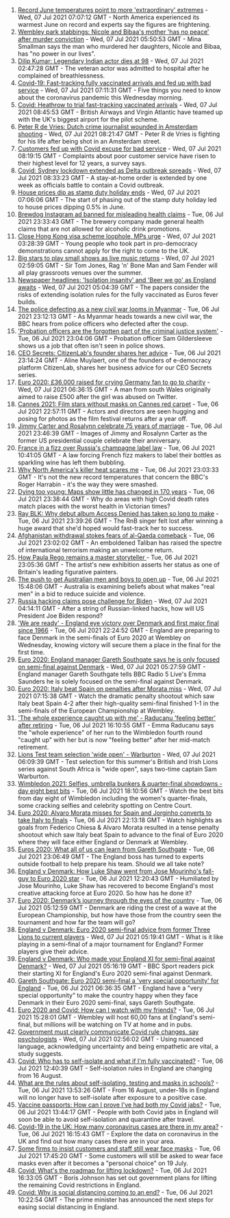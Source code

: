 1. [Record June temperatures point to more 'extraordinary' extremes](https://www.bbc.co.uk/news/science-environment-57742482) - Wed, 07 Jul 2021 07:07:12 GMT - North America experienced its warmest June on record and experts say the figures are frightening.
2. [Wembley park stabbings: Nicole and Bibaa's mother 'has no peace' after murder conviction](https://www.bbc.co.uk/news/uk-57688736) - Wed, 07 Jul 2021 05:50:53 GMT - Mina Smallman says the man who murdered her daughters, Nicole and Bibaa, has "no power in our lives".
3. [Dilip Kumar: Legendary Indian actor dies at 98](https://www.bbc.co.uk/news/world-asia-india-57383702) - Wed, 07 Jul 2021 02:47:28 GMT - The veteran actor was admitted to hospital after he complained of breathlessness.
4. [Covid-19: Fast-tracking fully vaccinated arrivals and fed up with bad service](https://www.bbc.co.uk/news/uk-57741533) - Wed, 07 Jul 2021 07:11:31 GMT - Five things you need to know about the coronavirus pandemic this Wednesday morning.
5. [Covid: Heathrow to trial fast-tracking vaccinated arrivals](https://www.bbc.co.uk/news/business-57743038) - Wed, 07 Jul 2021 08:45:53 GMT - British Airways and Virgin Atlantic have teamed up with the UK's biggest airport for the pilot scheme.
6. [Peter R de Vries: Dutch crime journalist wounded in Amsterdam shooting](https://www.bbc.co.uk/news/world-europe-57743233) - Wed, 07 Jul 2021 08:21:47 GMT - Peter R de Vries is fighting for his life after being shot in an Amsterdam street.
7. [Customers fed up with Covid excuse for bad service](https://www.bbc.co.uk/news/business-57734808) - Wed, 07 Jul 2021 08:19:15 GMT - Complaints about poor customer service have risen to their highest level for 12 years, a survey says.
8. [Covid: Sydney lockdown extended as Delta outbreak spreads](https://www.bbc.co.uk/news/world-australia-57744902) - Wed, 07 Jul 2021 08:33:23 GMT - A stay-at-home order is extended by one week as officials battle to contain a Covid outbreak.
9. [House prices dip as stamp duty holiday ends](https://www.bbc.co.uk/news/business-57746662) - Wed, 07 Jul 2021 07:06:06 GMT - The start of phasing out of the stamp duty holiday led to house prices dipping 0.5% in June.
10. [Brewdog Instagram ad banned for misleading health claims](https://www.bbc.co.uk/news/business-57732529) - Tue, 06 Jul 2021 23:33:43 GMT - The brewery company made general health claims that are not allowed for alcoholic drink promotions.
11. [Close Hong Kong visa scheme loophole, MPs urge](https://www.bbc.co.uk/news/uk-57744847) - Wed, 07 Jul 2021 03:28:39 GMT - Young people who took part in pro-democracy demonstrations cannot apply for the right to come to the UK.
12. [Big stars to play small shows as live music returns](https://www.bbc.co.uk/news/entertainment-arts-57734078) - Wed, 07 Jul 2021 02:59:05 GMT - Sir Tom Jones, Rag 'n' Bone Man and Sam Fender will all play grassroots venues over the summer.
13. [Newspaper headlines: 'Isolation insanity' and 'Beer we go' as England awaits](https://www.bbc.co.uk/news/blogs-the-papers-57744001) - Wed, 07 Jul 2021 05:04:39 GMT - The papers consider the risks of extending isolation rules for the fully vaccinated as Euros fever builds.
14. [The police defecting as a new civil war looms in Myanmar](https://www.bbc.co.uk/news/world-asia-57739572) - Tue, 06 Jul 2021 23:12:13 GMT - As Myanmar heads towards a new civil war, the BBC hears from police officers who defected after the coup.
15. ['Probation officers are the forgotten part of the criminal justice system'](https://www.bbc.co.uk/news/uk-57688735) - Tue, 06 Jul 2021 23:04:06 GMT - Probation officer Sam Gildersleeve shows us a job that often isn't seen in police shows.
16. [CEO Secrets: CitizenLab's founder shares her advice](https://www.bbc.co.uk/news/business-57735056) - Tue, 06 Jul 2021 23:14:24 GMT - Aline Muylaert, one of the founders of e-democracy platform CitizenLab, shares her business advice for our CEO Secrets series.
17. [Euro 2020: £36,000 raised for crying Germany fan to go to charity](https://www.bbc.co.uk/news/uk-wales-57743923) - Wed, 07 Jul 2021 06:36:15 GMT - A man from south Wales originally aimed to raise £500 after the girl was abused on Twitter.
18. [Cannes 2021: Film stars without masks on Cannes red carpet](https://www.bbc.co.uk/news/entertainment-arts-57744491) - Tue, 06 Jul 2021 22:57:11 GMT - Actors and directors are seen hugging and posing for photos as the film festival returns after a year off.
19. [Jimmy Carter and Rosalynn celebrate 75 years of marriage](https://www.bbc.co.uk/news/world-us-canada-57734516) - Tue, 06 Jul 2021 23:46:39 GMT - Images of Jimmy and Rosalynn Carter as the former US presidential couple celebrate their anniversary.
20. [France in a fizz over Russia's champagne label law](https://www.bbc.co.uk/news/world-europe-57733684) - Tue, 06 Jul 2021 10:41:05 GMT - A law forcing French fizz makers to label their bottles as sparkling wine has left them bubbling.
21. [Why North America's killer heat scares me](https://www.bbc.co.uk/news/world-us-canada-57729502) - Tue, 06 Jul 2021 23:03:33 GMT - It's not the new record temperatures that concern the BBC's Roger Harrabin - it's the way they were smashed.
22. [Dying too young: Maps show little has changed in 170 years](https://www.bbc.co.uk/news/health-57730353) - Tue, 06 Jul 2021 23:38:44 GMT - Why do areas with high Covid death rates match places with the worst health in Victorian times?
23. [Ray BLK: Why debut album Access Denied has taken so long to make](https://www.bbc.co.uk/news/newsbeat-57722799) - Tue, 06 Jul 2021 23:39:26 GMT - The RnB singer felt lost after winning a huge award that she'd hoped would fast-track her to success.
24. [Afghanistan withdrawal stokes fears of al-Qaeda comeback](https://www.bbc.co.uk/news/world-asia-57738731) - Tue, 06 Jul 2021 23:02:02 GMT - An emboldened Taliban has raised the spectre of international terrorism making an unwelcome return.
25. [How Paula Rego remains a master storyteller ](https://www.bbc.co.uk/news/entertainment-arts-57727021) - Tue, 06 Jul 2021 23:05:36 GMT - The artist's new exhibition asserts her status as one of Britain's leading figurative painters.
26. [The push to get Australian men and boys to open up](https://www.bbc.co.uk/news/world-australia-57690857) - Tue, 06 Jul 2021 15:48:06 GMT - Australia is examining beliefs about what makes "real men" in a bid to reduce suicide and violence.
27. [Russia hacking claims pose challenge for Biden](https://www.bbc.co.uk/news/technology-57745324) - Wed, 07 Jul 2021 04:14:11 GMT - After a string of Russian-linked hacks, how will US President Joe Biden respond?
28. ['We are ready' - England eye victory over Denmark and first major final since 1966](https://www.bbc.co.uk/sport/football/57735477) - Tue, 06 Jul 2021 22:24:52 GMT - England are preparing to face Denmark in the semi-finals of Euro 2020 at Wembley on Wednesday, knowing victory will secure them a place in the final for the first time.
29. [Euro 2020: England manager Gareth Southgate says he is only focused on semi-final against Denmark](https://www.bbc.co.uk/sport/av/football/57742510) - Wed, 07 Jul 2021 05:27:59 GMT - England manager Gareth Southgate tells BBC Radio 5 Live's Emma Saunders he is solely focused on the semi-final against Denmark.
30. [Euro 2020: Italy beat Spain on penalties after Morata miss](https://www.bbc.co.uk/sport/av/football/57744892) - Wed, 07 Jul 2021 07:15:38 GMT - Watch the dramatic penalty shootout which saw Italy beat Spain 4-2 after their high-quality semi-final finished 1-1 in the semi-finals of the European Championship at Wembley.
31. ['The whole experience caught up with me' - Raducanu 'feeling better' after retiring](https://www.bbc.co.uk/sport/tennis/57737252) - Tue, 06 Jul 2021 16:10:55 GMT - Emma Raducanu says the "whole experience" of her run to the Wimbledon fourth round "caught up" with her but is now "feeling better" after her mid-match retirement.
32. [Lions Test team selection 'wide open' - Warburton](https://www.bbc.co.uk/sport/rugby-union/57725206) - Wed, 07 Jul 2021 06:09:39 GMT - Test selection for this summer's British and Irish Lions series against South Africa is "wide open", says two-time captain Sam Warburton.
33. [Wimbledon 2021: Selfies, umbrella bunkers & quarter-final showdowns - day eight best bits](https://www.bbc.co.uk/sport/av/tennis/57742552) - Tue, 06 Jul 2021 18:10:56 GMT - Watch the best bits from day eight of Wimbledon including the women's quarter-finals, some cracking selfies and celebrity spotting on Centre Court.
34. [Euro 2020: Alvaro Morata misses for Spain and Jorginho converts to take Italy to finals](https://www.bbc.co.uk/sport/av/football/57744059) - Tue, 06 Jul 2021 22:13:18 GMT - Watch highlights as goals from Federico Chiesa & Alvaro Morata resulted in a tense penalty shootout which saw Italy beat Spain to advance to the final of Euro 2020 where they will face either England or Denmark at Wembley.
35. [Euros 2020: What all of us can learn from Gareth Southgate](https://www.bbc.co.uk/news/world-57698821) - Tue, 06 Jul 2021 23:06:49 GMT - The England boss has turned to experts outside football to help prepare his team. Should we all take note?
36. [England v Denmark: How Luke Shaw went from Jose Mourinho's fall-guy to Euro 2020 star](https://www.bbc.co.uk/sport/football/57722529) - Tue, 06 Jul 2021 12:20:43 GMT - Humiliated by Jose Mourinho, Luke Shaw has recovered to become England's most creative attacking force at Euro 2020. So how has he done it?
37. [Euro 2020: Denmark’s journey through the eyes of the country](https://www.bbc.co.uk/sport/football/57713112) - Tue, 06 Jul 2021 05:12:59 GMT - Denmark are riding the crest of a wave at the European Championship, but how have those from the country seen the tournament and how far the team will go?
38. [England v Denmark: Euro 2020 semi-final advice from former Three Lions to current players](https://www.bbc.co.uk/sport/football/57732771) - Wed, 07 Jul 2021 05:19:41 GMT - What is it like playing in a semi-final of a major tournament for England? Former players give their advice.
39. [England v Denmark: Who made your England XI for semi-final against Denmark?](https://www.bbc.co.uk/sport/football/57713107) - Wed, 07 Jul 2021 05:16:19 GMT - BBC Sport readers pick their starting XI for England's Euro 2020 semi-final against Denmark.
40. [Gareth Southgate: Euro 2020 semi-final a 'very special opportunity' for England](https://www.bbc.co.uk/sport/football/57725655) - Tue, 06 Jul 2021 06:36:35 GMT - England have a "very special opportunity" to make the country happy when they face Denmark in their Euro 2020 semi-final, says Gareth Southgate.
41. [Euro 2020 and Covid: How can I watch with my friends?](https://www.bbc.co.uk/news/uk-57386719) - Tue, 06 Jul 2021 15:28:01 GMT - Wembley will host 60,00 fans at England's semi-final, but millions will be watching on TV at home and in pubs.
42. [Government must clearly communicate Covid rule changes, say psychologists](https://www.bbc.co.uk/news/health-57739832) - Wed, 07 Jul 2021 02:56:02 GMT - Using nuanced language, acknowledging uncertainty and being empathetic are vital, a study suggests.
43. [Covid: Who has to self-isolate and what if I'm fully vaccinated?](https://www.bbc.co.uk/news/explainers-54239922) - Tue, 06 Jul 2021 12:40:39 GMT - Self-isolation rules in England are changing from 16 August.
44. [What are the rules about self-isolating, testing and masks in schools?](https://www.bbc.co.uk/news/education-51643556) - Tue, 06 Jul 2021 13:53:26 GMT - From 16 August, under-18s in England will no longer have to self-isolate after exposure to a positive case.
45. [Vaccine passports: How can I prove I've had both my Covid jabs?](https://www.bbc.co.uk/news/explainers-55718553) - Tue, 06 Jul 2021 13:44:17 GMT - People with both Covid jabs in England will soon be able to avoid self-isolation and quarantine after travel.
46. [Covid-19 in the UK: How many coronavirus cases are there in my area?](https://www.bbc.co.uk/news/uk-51768274) - Tue, 06 Jul 2021 16:15:43 GMT - Explore the data on coronavirus in the UK and find out how many cases there are in your area.
47. [Some firms to insist customers and staff still wear face masks](https://www.bbc.co.uk/news/business-57677159) - Tue, 06 Jul 2021 17:45:20 GMT - Some customers will still be asked to wear face masks even after it becomes a "personal choice" on 19 July.
48. [Covid: What's the roadmap for lifting lockdown?](https://www.bbc.co.uk/news/explainers-52530518) - Tue, 06 Jul 2021 16:33:05 GMT - Boris Johnson has set out government plans for lifting the remaining Covid restrictions in England.
49. [Covid: Why is social distancing coming to an end?](https://www.bbc.co.uk/news/uk-51506729) - Tue, 06 Jul 2021 10:22:54 GMT - The prime minister has announced the next steps for easing social distancing in England.
